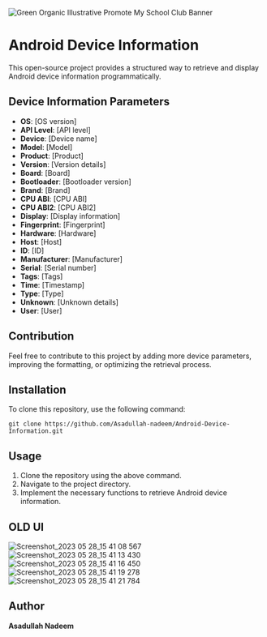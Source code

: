 
![Green Organic Illustrative Promote My School Club Banner](https://github.com/user-attachments/assets/e310d028-a3ca-4d23-ab54-abb316cbdb87)

# Android Device Information

This open-source project provides a structured way to retrieve and display Android device information programmatically.

## Device Information Parameters

- **OS**: [OS version]  
- **API Level**: [API level]  
- **Device**: [Device name]  
- **Model**: [Model]  
- **Product**: [Product]  
- **Version**: [Version details]  
- **Board**: [Board]  
- **Bootloader**: [Bootloader version]  
- **Brand**: [Brand]  
- **CPU ABI**: [CPU ABI]  
- **CPU ABI2**: [CPU ABI2]  
- **Display**: [Display information]  
- **Fingerprint**: [Fingerprint]  
- **Hardware**: [Hardware]  
- **Host**: [Host]  
- **ID**: [ID]  
- **Manufacturer**: [Manufacturer]  
- **Serial**: [Serial number]  
- **Tags**: [Tags]  
- **Time**: [Timestamp]  
- **Type**: [Type]  
- **Unknown**: [Unknown details]  
- **User**: [User]  

## Contribution
Feel free to contribute to this project by adding more device parameters, improving the formatting, or optimizing the retrieval process.

## Installation
To clone this repository, use the following command:
```
git clone https://github.com/Asadullah-nadeem/Android-Device-Information.git
```

## Usage
1. Clone the repository using the above command.
2. Navigate to the project directory.
3. Implement the necessary functions to retrieve Android device information.



## OLD UI
![Screenshot_2023 05 28_15 41 08 567](https://github.com/Asadullah-nadeem/Android_Device_Information/assets/88024587/43bc91d6-66c1-42f9-b4e0-73a1f5e99507)
![Screenshot_2023 05 28_15 41 13 430](https://github.com/Asadullah-nadeem/Android_Device_Information/assets/88024587/94a09f6e-9c81-46ec-8ada-f9819470ae59)
![Screenshot_2023 05 28_15 41 16 450](https://github.com/Asadullah-nadeem/Android_Device_Information/assets/88024587/11c2ced3-25a6-4777-86e4-5be41a32c805)
![Screenshot_2023 05 28_15 41 19 278](https://github.com/Asadullah-nadeem/Android_Device_Information/assets/88024587/96bc7df4-fbf4-45bb-9155-9a875ff6a8e8)
![Screenshot_2023 05 28_15 41 21 784](https://github.com/Asadullah-nadeem/Android_Device_Information/assets/88024587/4d9c7dad-8306-40dd-b5c9-2724536f8f2c)

## Author
**Asadullah Nadeem**
